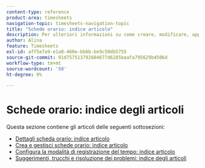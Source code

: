 ```yaml
---
content-type: reference
product-area: timesheets
navigation-topic: timesheets-navigation-topic
title: "Schede orario: indice articolo"
description: Per ulteriori informazioni su come creare, modificare, approvare e gestire schede orario, profili delle schede orario e tipi di ore, consulta le sezioni seguenti.
author: Alina
feature: Timesheets
exl-id: aff5e7a9-e1a0-460e-bb6b-be9c50db5755
source-git-commit: 91d757513792604677d6285baafa795629b4506d
workflow-type: tm+mt
source-wordcount: '58'
ht-degree: 0%

---
```


# Schede orario: indice degli articoli

<!-- Audited: 12/2023 -->

Questa sezione contiene gli articoli delle seguenti sottosezioni:

* [Dettagli scheda orario: indice articolo](../timesheets/timesheets/timesheets.md)
* [Crea e gestisci schede orario: indice articolo](../timesheets/create-and-manage-timesheets/create-and-manage-timesheets.md)
* [Configura la modalità di registrazione del tempo: indice articolo](../timesheets/config-timesheet-prefs/configure-timesheet-preferences.md)
* [Suggerimenti, trucchi e risoluzione dei problemi: indice degli articoli](../timesheets/tips-tricks-and-troubleshooting/tips-tricks-and-troubleshooting-timesheets.md)
